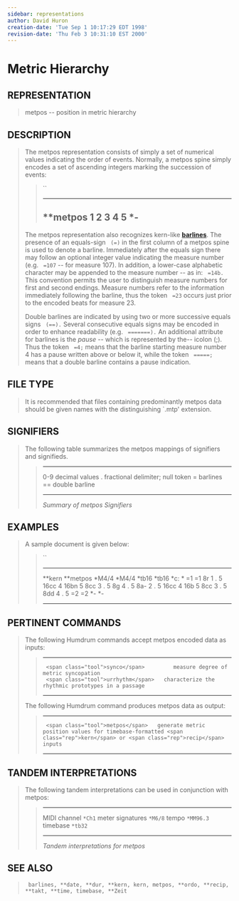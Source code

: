 ```yaml
---
sidebar: representations
author: David Huron
creation-date: 'Tue Sep 1 10:17:29 EDT 1998'
revision-date: 'Thu Feb 3 10:31:10 EST 2000'
---
```



Metric Hierarchy
===========================================

## REPRESENTATION ##

> <span class="rep">metpos</span> \-- position in metric hierarchy

## DESCRIPTION ##

> The <span class="rep">metpos</span> representation consists of simply a set of
> numerical values indicating the order of events. Normally, a
> <span class="rep">metpos</span> spine simply encodes a set of ascending integers
> marking the succession of events:
>
> > ``
> >
> >   ------------
> >   \*\*metpos
> >   1
> >   2
> >   3
> >   4
> >   5
> >   \*-
> >   ------------
> >
> The <span class="rep">metpos</span> representation also recognizes <span class="rep">kern</span>-like
> [**barlines**](barlines.rep.html). The presence of an equals-sign
> ` (=)` in the first column of a <span class="rep">metpos</span> spine is used to denote
> a barline. Immediately after the equals sign there may follow an
> optional integer value indicating the measure number (e.g. ` =107` \--
> for measure 107). In addition, a lower-case alphabetic character may
> be appended to the measure number \-- as in: ` =14b.` This convention
> permits the user to distinguish measure numbers for first and second
> endings. Measure numbers refer to the information immediately
> following the barline, thus the token ` =23` occurs just prior to the
> encoded beats for measure 23.
>
> Double barlines are indicated by using two or more successive equals
> signs ` (==).` Several consecutive equals signs may be encoded in
> order to enhance readability (e.g. ` =======).` An additional
> attribute for barlines is the *pause* \-- which is represented by
> the\-- icolon (;). Thus the token ` =4;` means that the barline
> starting measure number 4 has a pause written above or below it, while
> the token ` =====;` means that a double barline contains a pause
> indication.

## FILE TYPE ##

> It is recommended that files containing predominantly <span class="rep">metpos</span> data
> should be given names with the distinguishing \`.mtp\' extension.

## SIGNIFIERS ##

> The following table summarizes the <span class="rep">metpos</span> mappings of
> signifiers and signifieds.
>
> >   ----- ----------------------------------
> >   0-9   decimal values
> >   .     fractional delimiter; null token
> >   =     barlines
> >   ==    double barline
> >   ----- ----------------------------------
> >
> > *Summary of <span class="rep">metpos</span> Signifiers*

## EXAMPLES ##

> A sample document is given below:
>
> > ``
> >
> >   ---------- ------------
> >   \*\*kern   \*\*metpos
> >   \*M4/4     \*M4/4
> >   \*tb16     \*tb16
> >   \*c:       \*
> >   =1         =1
> >   8r         1
> >   .          5
> >   16cc       4
> >   16bn       5
> >   8cc        3
> >   .          5
> >   8g         4
> >   .          5
> >   8a-        2
> >   .          5
> >   16cc       4
> >   16b        5
> >   8cc        3
> >   .          5
> >   8dd        4
> >   .          5
> >   =2         =2
> >   \*-        \*-
> >   ---------- ------------
> >
## PERTINENT COMMANDS ##

> The following Humdrum commands accept <span class="rep">metpos</span> encoded data as
> inputs:
>
> >   -- ------------------------------------------- ---------------------------------------------------
> >      <span class="tool">synco</span>         measure degree of metric syncopation
> >      <span class="tool">urrhythm</span>   characterize the rhythmic prototypes in a passage
> >   -- ------------------------------------------- ---------------------------------------------------
> >
> The following Humdrum command produces <span class="rep">metpos</span> data as output:
>
> >   -- --------------------------------------- ---------------------------------------------------------------------------------------------
> >      <span class="tool">metpos</span>   generate metric position values for timebase-formatted <span class="rep">kern</span> or <span class="rep">recip</span> inputs
> >   -- --------------------------------------- ---------------------------------------------------------------------------------------------
> >
## TANDEM INTERPRETATIONS ##

> The following tandem interpretations can be used in conjunction with
> <span class="rep">metpos</span>:
>
> >   ------------------ -----------
> >   MIDI channel       `*Ch1`
> >   meter signatures   `*M6/8`
> >   tempo              `*MM96.3`
> >   timebase           `*tb32`
> >   ------------------ -----------
> >
> > *Tandem interpretations for <span class="rep">metpos</span>*

## SEE ALSO ##

> ` barlines, **date, **dur, **kern, kern, metpos, **ordo, **recip, **takt, **time, timebase, **Zeit`

